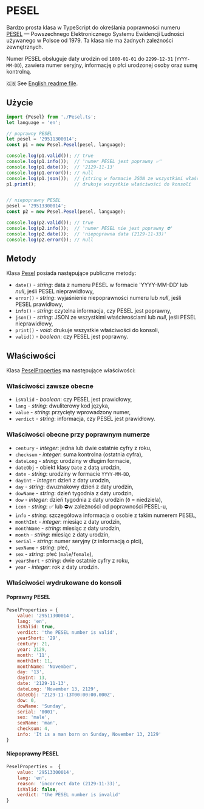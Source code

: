 # PESEL

Bardzo prosta klasa w TypeScript do określania poprawności numeru [PESEL](https://pl.wikipedia.org/wiki/PESEL) — Powszechnego Elektronicznego Systemu Ewidencji Ludności używanego w Polsce od 1979. Ta klasa nie ma żadnych zależności zewnętrznych.

Numer PESEL obsługuje daty urodzin od `1800-01-01` do `2299-12-31` (`YYYY-MM-DD`), zawiera numer seryjny, informację o płci urodzonej osoby oraz sumę kontrolną.

🇬🇧 See [English readme file](README.md).

## Użycie

```typescript
import {Pesel} from './Pesel.ts';
let language = 'en';

// poprawny PESEL
let pesel = '29511300014';
const p1 = new Pesel.Pesel(pesel, language);

console.log(p1.valid()); // true
console.log(p1.info());  // 'numer PESEL jest poprawny ✅'
console.log(p1.date());  // '2129-11-13'
console.log(p1.error()); // null
console.log(p1.json());  // {string w formacie JSON ze wszystkimi właściwościami}
p1.print();              // drukuje wszystkie właściwości do konsoli


// niepoprawny PESEL
pesel = '29513300014';
const p2 = new Pesel.Pesel(pesel, language);

console.log(p2.valid()); // true
console.log(p2.info());  // 'numer PESEL nie jest poprawny ⛔'
console.log(p2.date());  // 'niepoprawna data (2129-11-33)'
console.log(p2.error()); // null
```

## Metody

Klasa [Pesel](./bin/Pesel.ts) posiada następujące publiczne metody:

- `date()` - _string_: data z numeru PESEL w formacie 'YYYY-MM-DD' lub _null_, jeśli PESEL nieprawidłowy,
- `error()` - _string_: wyjaśnienie niepoprawności numeru lub _null_, jeśli PESEL prawidłowy,
- `info()` - _string_: czytelna informacja, czy PESEL jest poprawny,
- `json()` - _string_: JSON ze wszystkimi właściwościami lub _null_, jeśli PESEL nieprawidłowy,
- `print()` - _void_: drukuje wszystkie właściwości do konsoli,
- `valid()` - _boolean_: czy PESEL jest poprawny.

## Właściwości

Klasa [PeselProperties](./bin/Pesel.ts) ma następujące właściwości:

### Właściwości zawsze obecne

- `isValid` - _boolean_: czy PESEL jest prawidłowy,
- `lang` - _string_: dwuliterowy kod języka,
- `value` - _string_: przycięty wprowadzony numer,
- `verdict` - _string_: informacja, czy PESEL jest prawidłowy.

### Właściwości obecne przy poprawnym numerze

- `century` - _integer_: jedna lub dwie ostatnie cyfry z roku,
- `checksum` - _integer_: suma kontrolna (ostatnia cyfra),
- `dateLong` - _string_: urodziny w długim formacie,
- `dateObj` - obiekt klasy `Date` z datą urodzin,
- `date` - _string_: urodziny w formacie `YYYY-MM-DD`,
- `dayInt` - _integer_: dzień z daty urodzin,
- `day` - _string_: dwuznakowy dzień z daty urodzin,
- `dowName` - _string_: dzień tygodnia z daty urodzin,
- `dow` - _integer_: dzień tygodnia z daty urodzin (`0` = niedziela),
- `icon` - _string_: ✅ lub ⛔w zależności od poprawności PESEL-u,
- `info` - _string_: szczegółowa informacja o osobie z takim numerem PESEL,
- `monthInt` - _integer_: miesiąc z daty urodzin,
- `monthName` - _string_: miesiąc z daty urodzin,
- `month` - _string_: miesiąc z daty urodzin,
- `serial` - _string_: numer seryjny (z informacją o płci),
- `sexName` - _string_: płeć,
- `sex` - _string_: płeć (`male`/`female`),
- `yearShort` - _string_: dwie ostatnie cyfry z roku,
- `year` - _integer_: rok z daty urodzin.

### Właściwości wydrukowane do konsoli

#### Poprawny PESEL

```javascript
PeselProperties = {
    value: '29511300014',
    lang: 'en',
    isValid: true,
    verdict: 'the PESEL number is valid',
    yearShort: '29',
    century: 21,
    year: 2129,
    month: '11',
    monthInt: 11,
    monthName: 'November',
    day: '13',
    dayInt: 13,
    date: '2129-11-13',
    dateLong: 'November 13, 2129',
    dateObj: '2129-11-13T00:00:00.000Z',
    dow: 0,
    dowName: 'Sunday',
    serial: '0001',
    sex: 'male',
    sexName: 'man',
    checksum: 4,
    info: 'It is a man born on Sunday, November 13, 2129'
}
```

#### Niepoprawny PESEL

```javascript
PeselProperties =  {
    value: '29513300014',
    lang: 'en',
    reason: 'incorrect date (2129-11-33)',
    isValid: false,
    verdict: 'the PESEL number is invalid'
}
```
